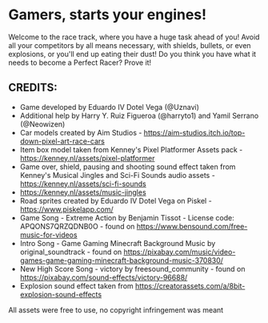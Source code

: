 # Gamers, starts your engines!

Welcome to the race track, where you have a huge task ahead of you! Avoid all your competitors by all means necessary, with shields, bullets, or even explosions, or you'll end up eating their dust! Do you think you have what it needs to become a Perfect Racer? Prove it!

## CREDITS:
- Game developed by Eduardo IV Dotel Vega (@Uznavi)
- Additional help by Harry Y. Ruiz Figueroa (@harryto1) and Yamil Serrano (@Neowizen)
- Car models created by Aim Studios - https://aim-studios.itch.io/top-down-pixel-art-race-cars
- Item box model taken from Kenney's Pixel Platformer Assets pack - https://kenney.nl/assets/pixel-platformer
- Game over, shield, pausing and shooting sound effect taken from Kenney's Musical Jingles and Sci-Fi Sounds audio assets - https://kenney.nl/assets/sci-fi-sounds
- https://kenney.nl/assets/music-jingles
- Road sprites created by Eduardo IV Dotel Vega on Piskel - https://www.piskelapp.com/
- Game Song - Extreme Action by Benjamin Tissot - License code: APQONS7QRZQDNB0O - found on https://www.bensound.com/free-music-for-videos
- Intro Song - Game Gaming Minecraft Background Music by original_soundtrack - found on https://pixabay.com/music/video-games-game-gaming-minecraft-background-music-370830/
- New High Score Song - victory by freesound_community - found on https://pixabay.com/sound-effects/victory-96688/
- Explosion sound effect taken from https://creatorassets.com/a/8bit-explosion-sound-effects

All assets were free to use, no copyright infringement was meant
